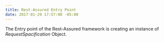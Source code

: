 ```yaml
---
title: Rest-Assured Entry Point
date: 2017-01-29 17:57:00 -05:00
---
```


The Entry point of the Rest-Assured framework is creating an instance of *RequestSpacification* Object.